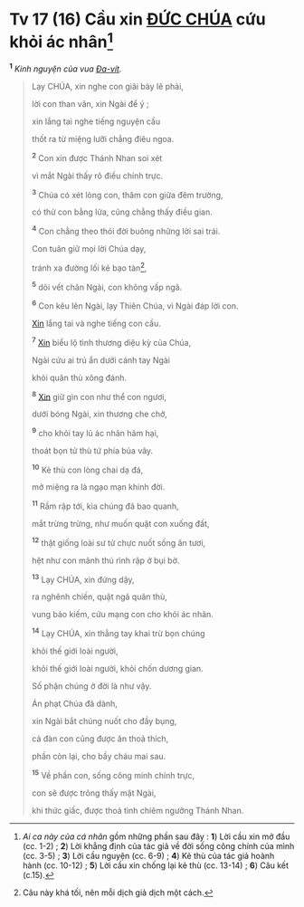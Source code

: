 # Tv 17 (16) Cầu xin [ĐỨC CHÚA]() cứu khỏi ác nhân[^1-06c7150e-beb1-49ad-b06b-3617e4ab2f22]
<sup><b>1</b></sup> *Kinh nguyện của vua [Đa-vít]().*

> Lạy CHÚA, xin nghe con giãi bày lẽ phải,
>
> lời con than vãn, xin Ngài để ý ;
>
> xin lắng tai nghe tiếng nguyện cầu
>
> thốt ra từ miệng lưỡi chẳng điêu ngoa.
>
> <sup><b>2</b></sup> Con xin được Thánh Nhan soi xét
>
> vì mắt Ngài thấy rõ điều chính trực.
>
> <sup><b>3</b></sup> Chúa có xét lòng con, thăm con giữa đêm trường,
>
> có thử con bằng lửa, cũng chẳng thấy điều gian.
>
> <sup><b>4</b></sup> Con chẳng theo thói đời buông những lời sai trái.
>
> Con tuân giữ mọi lời Chúa dạy,
>
> tránh xa đường lối kẻ bạo tàn[^2-06c7150e-beb1-49ad-b06b-3617e4ab2f22],
>
> <sup><b>5</b></sup> dõi vết chân Ngài, con không vấp ngã.
>
> <sup><b>6</b></sup> Con kêu lên Ngài, lạy Thiên Chúa, vì Ngài đáp lời con.
>
> [Xin]() lắng tai và nghe tiếng con cầu.
>
> <sup><b>7</b></sup> [Xin]() biểu lộ tình thương diệu kỳ của Chúa,
>
> Ngài cứu ai trú ẩn dưới cánh tay Ngài
>
> khỏi quân thù xông đánh.
>
> <sup><b>8</b></sup> [Xin]() giữ gìn con như thể con ngươi,
>
> dưới bóng Ngài, xin thương che chở,
>
> <sup><b>9</b></sup> cho khỏi tay lũ ác nhân hãm hại,
>
> thoát bọn tử thù tứ phía bủa vây.
>
> <sup><b>10</b></sup> Kẻ thù con lòng chai dạ đá,
>
> mở miệng ra là ngạo mạn khinh đời.
>
> <sup><b>11</b></sup> Rầm rập tới, kìa chúng đã bao quanh,
>
> mắt trừng trừng, như muốn quật con xuống đất,
>
> <sup><b>12</b></sup> thật giống loài sư tử chực nuốt sống ăn tươi,
>
> hệt như con mãnh thú rình rập ở bụi bờ.
>
> <sup><b>13</b></sup> Lạy CHÚA, xin đứng dậy,
>
> ra nghênh chiến, quật ngã quân thù,
>
> vung bảo kiếm, cứu mạng con cho khỏi ác nhân.
>
> <sup><b>14</b></sup> Lạy CHÚA, xin thẳng tay khai trừ bọn chúng
>
> khỏi thế giới loài người,
>
> khỏi thế giới loài người, khỏi chốn dương gian.
>
> Số phận chúng ở đời là như vậy.
>
> Án phạt Chúa đã dành,
>
> xin Ngài bắt chúng nuốt cho đầy bụng,
>
> cả đàn con cũng được ăn thoả thích,
>
> phần còn lại, cho bầy cháu mai sau.
>
> <sup><b>15</b></sup> Về phần con, sống công minh chính trực,
>
> con sẽ được trông thấy mặt Ngài,
>
> khi thức giấc, được thoả tình chiêm ngưỡng Thánh Nhan.

[^1-06c7150e-beb1-49ad-b06b-3617e4ab2f22]: *Ai ca này của cá nhân* gồm những phần sau đây : **1**) Lời cầu xin mở đầu (cc. 1-2) ; **2**) Lời khẳng định của tác giả về đời sống công chính của mình (cc. 3-5) ; **3**) Lời cầu nguyện (cc. 6-9) ; **4**) Kẻ thù của tác giả hoành hành (cc. 10-12) ; **5**) Lời cầu xin chống lại kẻ thù (cc. 13-14) ; **6**) Câu kết (c.15).
[^2-06c7150e-beb1-49ad-b06b-3617e4ab2f22]: Câu này khá tối, nên mỗi dịch giả dịch một cách.